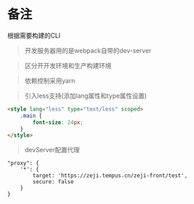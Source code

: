 <!-- Created by xieyuanbin on 2017/8/30. -->
<!-- Email:yuanbin.xie@tempus.cn -->
<!-- Email:xybin1990@163.com -->

# 备注

根据需要构建的CLI

> 开发服务器用的是webpack自带的dev-server

> 区分开开发环境和生产构建环境

> 依赖控制采用yarn

> 引入less支持(添加lang属性和type属性设置)

```html
<style lang="less" type="text/less" scoped>
    .main {
        font-size: 24px;
    }
</style>

```

> devServer配置代理

```
"proxy": {
    '*': {
        target: 'https://zeji.tempus.cn/zeji-front/test',
        secure: false
    }
}
```